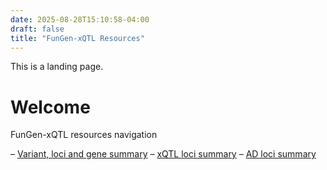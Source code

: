 ```yaml
---
date: 2025-08-28T15:10:58-04:00
draft: false
title: "FunGen-xQTL Resources"
---
```


This is a landing page.

# Welcome

FunGen-xQTL resources navigation

– [Variant, loci and gene summary](/variant_gene_summary/)
– [xQTL loci summary](/xQTL_loci_summary/)
– [AD loci summary](/AD_loci_summary/)
